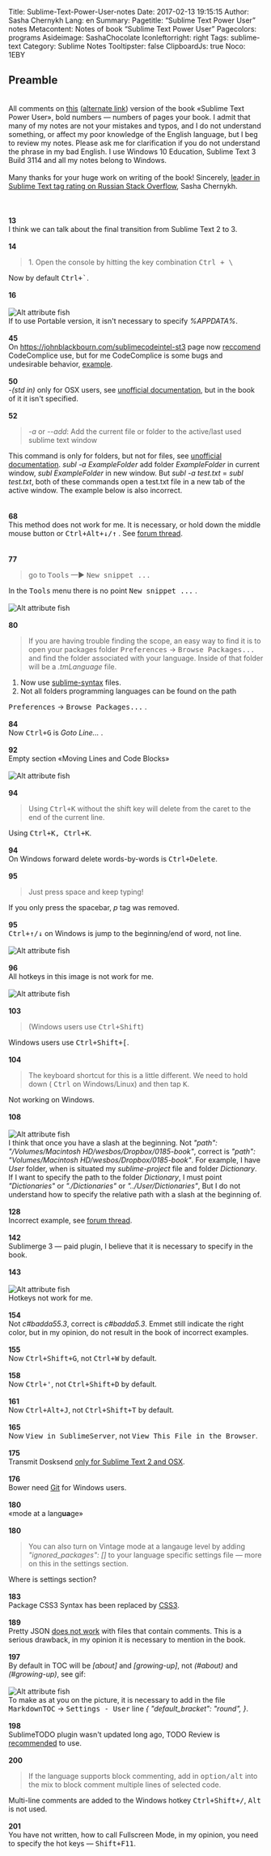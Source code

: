 Title: Sublime-Text-Power-User-notes
Date: 2017-02-13 19:15:15
Author: Sasha Chernykh
Lang: en
Summary:
Pagetitle: “Sublime Text Power User” notes
Metacontent: Notes of book “Sublime Text Power User”
Pagecolors: programs
Asideimage: SashaChocolate
Iconleftorright: right
Tags: sublime-text
Category: Sublime Notes
Tooltipster: false
ClipboardJs: true
Noco: 1EBY

<h2>Preamble</h2>
<br /> All comments on <a href="http://jmp.sh/xasKD18">this</a> (<a href="https://docs.zoho.com/file/nqgo4e3473558e032489e9dc3bceb3db16723">alternate link</a>) version of the book «Sublime Text Power User», bold numbers — numbers of pages your book. I admit that many of my notes are not your mistakes and typos, and I do not understand something, or affect my poor knowledge of the English language, but I beg to review my notes. Please ask me for clarification if you do not understand the phrase in my bad English. I use Windows 10 Education, Sublime Text 3 Build 3114 and all my notes belong to Windows.
<br />
<br /> Many thanks for your huge work on writing of the book! Sincerely, <a href="http://ru.stackoverflow.com/tags/sublime-text/topusers">leader in Sublime Text tag rating on Russian Stack Overflow</a>, Sasha Chernykh.
<br />
<br />
<br /><br /><strong>13</strong>
<br /> I think we can talk about the final transition from Sublime Text 2 to 3.
<br /><br /><strong>14</strong>
<br />
<blockquote>1. Open the console by hitting the key combination
	<kbd>Ctrl + \</kbd>
</blockquote>
Now by default
<kbd>Ctrl+`</kbd>.
<br /><br /><strong>16</strong>
<br />
<br />
<img src="https://i.imgur.com/62uCZBa.png" alt="Alt attribute fish"><br />
If to use Portable version, it isn't necessary to specify
<dfn>%APPDATA%</dfn>.
<br /><br /><strong>45</strong>
<br /> On <a href="https://johnblackbourn.com/sublimecodeintel-st3">https://johnblackbourn.com/sublimecodeintel-st3</a> page now <a href="https://github.com/spectacles/CodeComplice">reccomend</a> CodeComplice use, but for me CodeComplice is some bugs and undesirable behavior, <a href="https://github.com/spectacles/CodeComplice/issues/51">example</a>.
<br /><br /><strong>50</strong>
<br />
<dfn>-(std in)</dfn> only for OSX users, see <a href="http://docs.sublimetext.info/en/latest/command_line/command_line.html#invocations">unofficial documentation</a>, but in the book of it it isn't specified.
<br /><br /><strong>52</strong>
<br />
<blockquote>
	<dfn>-a</dfn> or
	<dfn>--add</dfn>: Add the current file or folder to the active/last used sublime text window</blockquote>
This command is only for folders, but not for files, see <a href="http://docs.sublimetext.info/en/latest/command_line/command_line.html#options">unofficial documentation</a>.
<dfn>subl -a ExampleFolder</dfn> add folder
<dfn>ExampleFolder</dfn> in current window,
<dfn>subl ExampleFolder</dfn> in new window. But
<dfn>subl -a test.txt</dfn> =
<dfn>subl test.txt</dfn>, both of these commands open a test.txt file in a new tab of the active window. The example below is also incorrect.
<br />
<br /><br /><strong>68</strong>
<br /> This method does not work for me. It is necessary, or hold down the middle mouse button or
<kbd>Ctrl+Alt+↓/↑</kbd> . See <a href="https://forum.sublimetext.com/t/solved-how-to-quick-select-in-every-line-between-first-and-last-for-me/21688">forum thread</a>.
<br />
<br /><br /><strong>77</strong>
<br />
<blockquote>go to
	<kbd>Tools</kbd> —►
	<kbd>New snippet ...</kbd>
</blockquote>
In the <kbd>Tools</kbd> menu there is no point <kbd>New snippet ...</kbd> .
<br />
<br />
<img src="https://i.imgur.com/K3YqJ4S.png" alt="Alt attribute fish">
<br /><br /><strong>80</strong>
<br />
<blockquote>If you are having trouble finding the scope, an easy way to find it is to open your packages folder
	<kbd>Preferences</kbd> →
		<kbd>Browse Packages...</kbd> and find the folder associated with your language. Inside of that folder will be a
		<dfn>.tmLanguage </dfn> file.</blockquote>

1. Now use <a href="https://www.sublimetext.com/docs/3/syntax.html">sublime-syntax</a> files.
1. Not all folders programming languages can be found on the path

<kbd>Preferences</kbd> →
<kbd>Browse Packages...</kbd> .
<br /><br /><strong>84</strong>
<br /> Now
<kbd>Ctrl+G</kbd> is <dfn>Goto Line...</dfn> .
<br /><br /><strong>92</strong>
<br /> Empty section «Moving Lines and Code Blocks»
<br />
<br />
<img src="https://i.imgur.com/x1tF1mG.png" alt="Alt attribute fish">
<br /><br /><strong>94</strong>
<br />
<blockquote>Using
	<kbd>Ctrl+K</kbd> without the shift key will delete from the caret to the end of the current line.</blockquote>
Using
<kbd>Ctrl+K, Ctrl+K</kbd>.
<br /><br /><strong>94</strong>
<br /> On Windows forward delete words-by-words is
<kbd>Ctrl+Delete</kbd>.
<br /><br /><strong>95</strong>
<br />
<blockquote>Just press space and keep typing!</blockquote>
If you only press the spacebar,
<dfn>p</dfn> tag was removed.
	<br /><br /><strong>95</strong>
	<br />
	<kbd>Ctrl+↑/↓</kbd> on Windows is jump to the beginning/end of word, not line.
	<br />
	<br />
	<img src="https://i.imgur.com/u3zjnlJ.png" alt="Alt attribute fish">
	<br /><br /><strong>96</strong>
	<br /> All hotkeys in this image is not work for me.
	<br />
	<br />
	<img src="https://i.imgur.com/li2YjO9.png" alt="Alt attribute fish">
	<br /><br /><strong>103</strong>
	<br />
	<blockquote>(Windows users use
		<kbd>Ctrl+Shift</kbd>)</blockquote>
	Windows users use
	<kbd>Ctrl+Shift+[</kbd>.
	<br /><br /><strong>104</strong>
	<br />
	<blockquote>The keyboard shortcut for this is a little different. We need to hold down (
		<kbd>Ctrl</kbd> on Windows/Linux) and then tap
			<kbd>K</kbd>.</blockquote>
	Not working on Windows.
	<br /><br /><strong>108</strong>
	<br />
	<br />
	<img src="https://i.imgur.com/nlEMn8q.png" alt="Alt attribute fish"><br /> I think that once you have a slash at the beginning. Not
	<dfn>"path": "/Volumes/Macintosh HD/wesbos/Dropbox/0185-book"</dfn>, correct is
	<dfn>"path": "Volumes/Macintosh HD/wesbos/Dropbox/0185-book"</dfn>. For example, I have
	<dfn>User</dfn> folder, when is situated my
	<dfn>sublime-project</dfn> file and folder
	<dfn>Dictionary</dfn>. If I want to specify the path to the folder
	<dfn>Dictionary</dfn>, I must point
	<dfn>"Dictionaries"</dfn> or
	<dfn>"./Dictionaries"</dfn> or
	<dfn>"../User/Dictionaries"</dfn>, But I do not understand how to specify the relative path with a slash at the beginning of.
	<br /><br /><strong>128</strong>
	<br /> Incorrect example, see <a href="https://forum.sublimetext.com/t/not-automatic-change-of-build-system/21745">forum thread</a>.
	<br /><br /><strong>142</strong>
	<br /> Sublimerge 3 — paid plugin, I believe that it is necessary to specify in the book.
	<br /><br /><strong>143</strong>
	<br />
	<br />
	<img src="https://i.imgur.com/1Vfnz56.png" alt="Alt attribute fish">
	<br /> Hotkeys not work for me.
	<br /><br /><strong>154</strong>
	<br /> Not
	<dfn>c#badda55.3</dfn>, correct is
	<dfn>c#badda5.3</dfn>. Emmet still indicate the right color, but in my opinion, do not result in the book of incorrect examples.
	<br /><br /><strong>155</strong>
	<br /> Now
	<kbd>Ctrl+Shift+G</kbd>, not
	<kbd>Ctrl+W</kbd> by default.
	<br /><br /><strong>158</strong>
	<br /> Now
	<kbd>Ctrl+'</kbd>, not
	<kbd>Ctrl+Shift+D</kbd> by default.
	<br /><br /><strong>161</strong>
	<br /> Now
	<kbd>Ctrl+Alt+J</kbd>, not
	<kbd>Ctrl+Shift+T</kbd> by default.
	<br /><br /><strong>165</strong>
	<br /> Now
	<kbd>View in SublimeServer</kbd>, not
	<kbd>View This File in the Browser</kbd>.
	<br /><br /><strong>175</strong>
	<br /> Transmit Dosksend <a href="https://packagecontrol.io/packages/Transmit%20Docksend">only for Sublime Text 2 and OSX</a>.
	<br /><br /><strong>176</strong>
	<br /> Bower need <a href="https://github.com/benschwarz/sublime-bower#installation">Git</a> for Windows users.
	<br /><br /><strong>180</strong>
	<br /> «mode at a lang<strong>ua</strong>ge»
	<br /><br /><strong>180</strong>
	<br />
	<blockquote>You can also turn on Vintage mode at a langauge level by adding
		<dfn>"ignored_packages": []</dfn> to your language specific settings file — more on this in the settings section.</blockquote>
	Where is settings section?
	<br /><br /><strong>183</strong>
	<br /> Package CSS3 Syntax has been replaced by <a href="https://github.com/y0ssar1an/CSS3_Syntax#announcement-for-st3-users-this-package-has-been-replaced-by-css3-this-package-will-be-removed-some-time-after-sublime-text-3-is-released">CSS3</a>.
	<br /><br /><strong>189</strong>
	<br /> Pretty JSON <a href="https://github.com/dzhibas/SublimePrettyJson/issues/70">does not work</a> with files that contain comments. This is a serious drawback, in my opinion it is necessary to mention in the book.
	<br /><br /><strong>197</strong>
	<br /> By default in TOC will be
	<dfn>[about]</dfn> and
	<dfn>[growing-up]</dfn>, not
	<dfn>(#about)</dfn> and
	<dfn>(#growing-up)</dfn>, see gif:
	<br />
	<br />
	<img src="https://packagecontrol.io/readmes/img/b64bfa89d42bf72a062e070872a03f6832d62ae5.gif" alt="Alt attribute fish"><br /> To make as at you on the picture, it is necessary to add in the file
	<kbd>MarkdownTOC</kbd> →
	<kbd>Settings - User</kbd> line <dfn>{ "default_bracket": "round", }</dfn>.
	<br /><br /><strong>198</strong>
	<br /> SublimeTODO plugin wasn't updated long ago, TODO Review is <a href="https://github.com/robcowie/SublimeTODO">recommended</a> to use.
	<br /><br /><strong>200</strong>
	<br />
	<blockquote>If the language supports block commenting, add in
		<kbd>option/alt</kbd> into the mix to block comment multiple lines of selected code.</blockquote>
	Multi-line comments are added to the Windows hotkey
	<kbd>Ctrl+Shift+/</kbd>, <kbd>Alt</kbd> is not used.
	<br /><br /><strong>201</strong>
	<br /> You have not written, how to call Fullscreen Mode, in my opinion, you need to specify the hot keys —
	<kbd>Shift+F11</kbd>.
